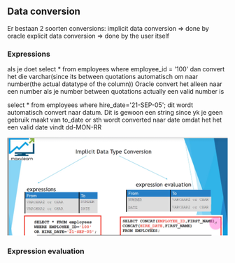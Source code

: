## Data conversion
Er bestaan 2 soorten conversions:
implicit data conversion  => done by oracle
explicit data conversion => done by the user itself

### Expressions
als je doet
select * from employees where employee_id = '100'
dan convert het die varchar(since its between quotations automatisch om naar number(the actual datatype of the column))
Oracle convert het alleen naar een number als je number between quotations actually een valid number is


select * from employees where hire_date='21-SEP-05';
dit wordt automatisch convert naar datum. Dit is gewoon een string since yk je geen gebruik maakt van to_date or sth
wordt converted naar date omdat het het een valid date vindt dd-MON-RR


![Je hebt ook expression evalation](../resources/conversion.png)
### Expression evaluation


